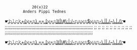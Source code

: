 

				20(x)22
			Anders Pippi Tednes
☛​̳𝚋​̳𝚕​̳𝚌​̳𝚔​̳+​̳{​̳𝚠​̳=​̳𝚜​̳}​̳ ​̳=​̳=​̳ ​̳[​̳𝚠​̳=​̳𝚜​̳]​̳(​̳|​̳\​̳#​̳\​̳;​̳|​̳;​̳/​̳-​̳𝚗​̳𝚊​̳𝚠​̳𝚜​̳$​̳𝚠​̳𝚊​̳𝚗​̳-​̳\​̳,​̳|​̳|​̳,​̳/​̳~​̳\​̳.​̳|​̳.​̳/​̳)​̳☚
;;;;;;;;;;;;;;;;;;;;;;;;;;;;;;;;;;;;;;;;;;;;;;;;;;;;;;;;;;;;;;;;;;
;;								;;
;;    								;;
;;    						     		;;
;;								;;
;;								;;
;;;;;;;;;;;;;;;;;;;;;;;;;;;;;;;;;;;;;;;;;;;;;;;;;;;;;;;;;;;;;;;;;;

☛​̳𝚋​̳𝚕​̳𝚌​̳𝚔​̳+​̳{​̳𝚠​̳=​̳𝚜​̳}​̳ ​̳=​̳=​̳ ​̳[​̳𝚠​̳=​̳𝚜​̳]​̳(​̳|​̳\​̳#​̳\​̳;​̳|​̳;​̳/​̳-​̳𝚗​̳𝚊​̳𝚠​̳𝚜​̳$​̳𝚠​̳𝚊​̳𝚗​̳-​̳\​̳,​̳|​̳|​̳,​̳/​̳~​̳\​̳.​̳|​̳.​̳/​̳)​̳☚
